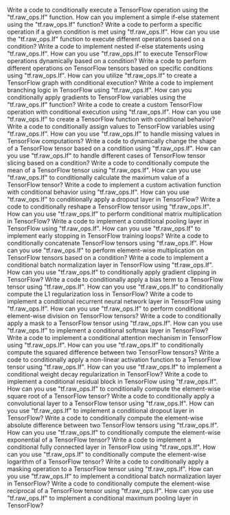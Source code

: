 Write a code to conditionally execute a TensorFlow operation using the "tf.raw_ops.If" function.
How can you implement a simple if-else statement using the "tf.raw_ops.If" function?
Write a code to perform a specific operation if a given condition is met using "tf.raw_ops.If".
How can you use the "tf.raw_ops.If" function to execute different operations based on a condition?
Write a code to implement nested if-else statements using "tf.raw_ops.If".
How can you use "tf.raw_ops.If" to execute TensorFlow operations dynamically based on a condition?
Write a code to perform different operations on TensorFlow tensors based on specific conditions using "tf.raw_ops.If".
How can you utilize "tf.raw_ops.If" to create a TensorFlow graph with conditional execution?
Write a code to implement branching logic in TensorFlow using "tf.raw_ops.If".
How can you conditionally apply gradients to TensorFlow variables using the "tf.raw_ops.If" function?
Write a code to create a custom TensorFlow operation with conditional execution using "tf.raw_ops.If".
How can you use "tf.raw_ops.If" to create a TensorFlow function with conditional behavior?
Write a code to conditionally assign values to TensorFlow variables using "tf.raw_ops.If".
How can you use "tf.raw_ops.If" to handle missing values in TensorFlow computations?
Write a code to dynamically change the shape of a TensorFlow tensor based on a condition using "tf.raw_ops.If".
How can you use "tf.raw_ops.If" to handle different cases of TensorFlow tensor slicing based on a condition?
Write a code to conditionally compute the mean of a TensorFlow tensor using "tf.raw_ops.If".
How can you use "tf.raw_ops.If" to conditionally calculate the maximum value of a TensorFlow tensor?
Write a code to implement a custom activation function with conditional behavior using "tf.raw_ops.If".
How can you use "tf.raw_ops.If" to conditionally apply a dropout layer in TensorFlow?
Write a code to conditionally reshape a TensorFlow tensor using "tf.raw_ops.If".
How can you use "tf.raw_ops.If" to perform conditional matrix multiplication in TensorFlow?
Write a code to implement a conditional pooling layer in TensorFlow using "tf.raw_ops.If".
How can you use "tf.raw_ops.If" to implement early stopping in TensorFlow training loops?
Write a code to conditionally concatenate TensorFlow tensors using "tf.raw_ops.If".
How can you use "tf.raw_ops.If" to perform element-wise multiplication on TensorFlow tensors based on a condition?
Write a code to implement a conditional batch normalization layer in TensorFlow using "tf.raw_ops.If".
How can you use "tf.raw_ops.If" to conditionally apply gradient clipping in TensorFlow?
Write a code to conditionally apply a bias term to a TensorFlow tensor using "tf.raw_ops.If".
How can you use "tf.raw_ops.If" to conditionally compute the L1 regularization loss in TensorFlow?
Write a code to implement a conditional recurrent neural network layer in TensorFlow using "tf.raw_ops.If".
How can you use "tf.raw_ops.If" to perform conditional element-wise division on TensorFlow tensors?
Write a code to conditionally apply a mask to a TensorFlow tensor using "tf.raw_ops.If".
How can you use "tf.raw_ops.If" to implement a conditional softmax layer in TensorFlow?
Write a code to implement a conditional attention mechanism in TensorFlow using "tf.raw_ops.If".
How can you use "tf.raw_ops.If" to conditionally compute the squared difference between two TensorFlow tensors?
Write a code to conditionally apply a non-linear activation function to a TensorFlow tensor using "tf.raw_ops.If".
How can you use "tf.raw_ops.If" to implement a conditional weight decay regularization in TensorFlow?
Write a code to implement a conditional residual block in TensorFlow using "tf.raw_ops.If".
How can you use "tf.raw_ops.If" to conditionally compute the element-wise square root of a TensorFlow tensor?
Write a code to conditionally apply a convolutional layer to a TensorFlow tensor using "tf.raw_ops.If".
How can you use "tf.raw_ops.If" to implement a conditional dropout layer in TensorFlow?
Write a code to conditionally compute the element-wise absolute difference between two TensorFlow tensors using "tf.raw_ops.If".
How can you use "tf.raw_ops.If" to conditionally compute the element-wise exponential of a TensorFlow tensor?
Write a code to implement a conditional fully connected layer in TensorFlow using "tf.raw_ops.If".
How can you use "tf.raw_ops.If" to conditionally compute the element-wise logarithm of a TensorFlow tensor?
Write a code to conditionally apply a masking operation to a TensorFlow tensor using "tf.raw_ops.If".
How can you use "tf.raw_ops.If" to implement a conditional batch normalization layer in TensorFlow?
Write a code to conditionally compute the element-wise reciprocal of a TensorFlow tensor using "tf.raw_ops.If".
How can you use "tf.raw_ops.If" to implement a conditional maximum pooling layer in TensorFlow?